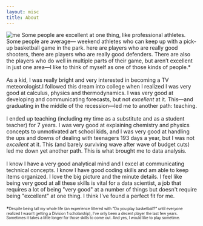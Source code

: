 ```yaml
---
layout: misc
title: About
---
```


![me](/assets/img/final_gerard_1.png)
Some people are excellent at one thing, like professional athletes. Some people are average— weekend athletes who can keep up with a pick-up basketball game in the park. here are players who are really good shooters, there are players who are really good defenders. There are also the players who do well in multiple parts of their game, but aren’t excellent in just one area—I like to think of myself as one of those kinds of people.\*
 <br><br>
As a kid, I was really bright and very interested in becoming a TV meteorologist.I followed this dream into college when I realized I was very good at calculus, physics and thermodynamics. I was very good at developing and communicating forecasts, but not *excellent* at it. This—and graduating in the middle of the recession—led me to another path: teaching.
<br><br>
I ended up teaching (including my time as a substitute and as a student teacher) for 7 years. I was very good at explaining chemistry and physics concepts to unmotivated art school kids, and I was very good at handling the ups and downs of dealing with teenagers 193 days a year, but I was not *excellent* at it. This (and barely surviving wave after wave of budget cuts) led me down yet another path. This is what brought me to data analysis.  <br><br>
I know I have a very good analytical mind and I excel at communicating technical concepts. I know I have good coding skills and am able to keep items organized. I love the big picture and the minute details. I feel like being very good at all these skills is vital for a data scientist, a job that requires a lot of being "very good" at a number of things but doesn't require being "excellent" at one thing. I think I've found a perfect fit for me.<br><br>
\*<sub><sup>Despite being tall my whole life (an experience littered with "Do you play basketball?" until everyone realized I wasn't getting a Division 1 scholarship), I've only been a decent player the last few years. Sometimes it takes a little longer for those skills to come out. And yes, I would like to play sometime.</sub></sup>
